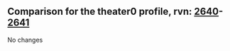 ## Comparison for the theater0 profile, rvn: [2640](https://github.com/PRO100KatYT/FortniteProfileRevisions/tree/main/profiles/theater0/2640%20theater0.json)-[2641](https://github.com/PRO100KatYT/FortniteProfileRevisions/tree/main/profiles/theater0/2641%20theater0.json)

No changes
